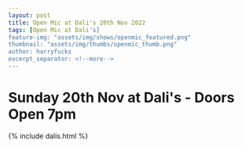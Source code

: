 ```yaml
---
layout: post
title: Open Mic at Dali's 20th Nov 2022
tags: [Open Mic at Dali's]
feature-img: "assets/img/shows/openmic_featured.png"
thumbnail: "assets/img/thumbs/openmic_thumb.png"
author: harryfucks
excerpt_separator: <!--more-->
---
```


<!-- [Get Tickets](https://bit.ly/iyf161022){: .btn} -->

# Sunday 20th Nov at Dali's - Doors Open 7pm

{% include dalis.html %}

<!-- [Get Tickets](https://bit.ly/iyf161022){: .btn} -->
